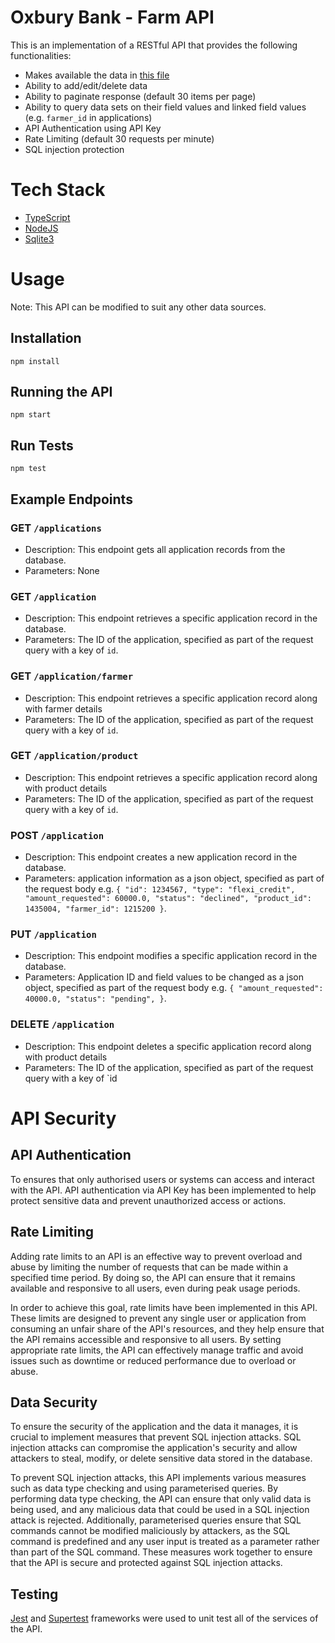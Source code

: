 # Oxbury Bank - Farm API

This is an implementation of a RESTful API that provides the following functionalities:

- Makes available the data in [this file](/data.json)
- Ability to add/edit/delete data
- Ability to paginate response (default 30 items per page)
- Ability to query data sets on their field values and linked field values (e.g. `farmer_id` in applications)
- API Authentication using API Key
- Rate Limiting (default 30 requests per minute)
- SQL injection protection

# Tech Stack

- [TypeScript](https://www.typescriptlang.org/)
- [NodeJS](https://nodejs.org/en)
- [Sqlite3](https://www.npmjs.com/package/sqlite3)

# Usage

Note: This API can be modified to suit any other data sources.

## Installation

    npm install

## Running the API

    npm start

## Run Tests

    npm test

## Example Endpoints

### GET `/applications`

- Description: This endpoint gets all application records from the database.
- Parameters: None

### GET `/application`

- Description: This endpoint retrieves a specific application record in the database.
- Parameters: The ID of the application, specified as part of the request query with a key of `id`.

### GET `/application/farmer`

- Description: This endpoint retrieves a specific application record along with farmer details
- Parameters: The ID of the application, specified as part of the request query with a key of `id`.

### GET `/application/product`

- Description: This endpoint retrieves a specific application record along with product details
- Parameters: The ID of the application, specified as part of the request query with a key of `id`.

### POST `/application`

- Description: This endpoint creates a new application record in the database.
- Parameters: application information as a json object, specified as part of the request body e.g. `{
	"id": 1234567,
	"type": "flexi_credit",
	"amount_requested": 60000.0,
	"status": "declined",
	"product_id": 1435004,
	"farmer_id": 1215200
}`.

### PUT `/application`

- Description: This endpoint modifies a specific application record in the database.
- Parameters: Application ID and field values to be changed as a json object, specified as part of the request body e.g. `{
	"amount_requested": 40000.0,
	"status": "pending",
}`.

### DELETE `/application`

- Description: This endpoint deletes a specific application record along with product details
- Parameters: The ID of the application, specified as part of the request query with a key of `id

# API Security

## API Authentication

To ensures that only authorised users or systems can access and interact with the API. API authentication via API Key has been implemented to help protect sensitive data and prevent unauthorized access or actions.

## Rate Limiting

Adding rate limits to an API is an effective way to prevent overload and abuse by limiting the number of requests that can be made within a specified time period. By doing so, the API can ensure that it remains available and responsive to all users, even during peak usage periods.

In order to achieve this goal, rate limits have been implemented in this API. These limits are designed to prevent any single user or application from consuming an unfair share of the API's resources, and they help ensure that the API remains accessible and responsive to all users. By setting appropriate rate limits, the API can effectively manage traffic and avoid issues such as downtime or reduced performance due to overload or abuse.

## Data Security

To ensure the security of the application and the data it manages, it is crucial to implement measures that prevent SQL injection attacks. SQL injection attacks can compromise the application's security and allow attackers to steal, modify, or delete sensitive data stored in the database.

To prevent SQL injection attacks, this API implements various measures such as data type checking and using parameterised queries. By performing data type checking, the API can ensure that only valid data is being used, and any malicious data that could be used in a SQL injection attack is rejected. Additionally, parameterised queries ensure that SQL commands cannot be modified maliciously by attackers, as the SQL command is predefined and any user input is treated as a parameter rather than part of the SQL command. These measures work together to ensure that the API is secure and protected against SQL injection attacks.

## Testing

[Jest](https://jestjs.io/) and [Supertest](https://www.npmjs.com/package/supertest) frameworks were used to unit test all of the services of the API.
